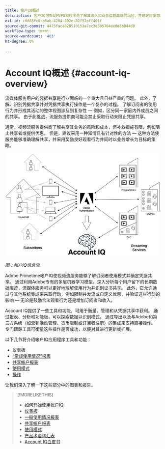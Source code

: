 ```yaml
---
title: 帐户IQ概述
description: 客户IQ可帮助MVPD和程序员了解其收入和业务运营面临的风险，并确定应采取的最有效的行动来减轻凭据欺诈的影响。
exl-id: c0d85fc8-b5ab-4284-802e-82f52eff401f
source-git-commit: 4475faca828510153a7ec3e505704ee8d8b044d0
workflow-type: tm+mt
source-wordcount: '403'
ht-degree: 0%

---
```


# Account IQ概述 {#account-iq-overview}

流媒体服务用户的凭据共享是行业面临的一个重大且日益严重的问题。 此外，了解、识别凭据共享并对凭据共享执行操作是一个复杂的过程。 了解订阅者的使用行为并形成其活动的整体视图涉及到复杂性 — 例如，区分同一家庭内外成员之间的共享。 由于此挑战，流服务提供商可能会禁止采取行动来阻止凭据共享。


<div class "preview">
通常，视频流服务提供商了解共享其业务的风险和成本，但补救措施有限，例如阻止共享者或提供优惠。 但是，建议采用一种知情且有针对性的方法 — 这种方法使服务能够准确理解共享，并采用奖励良好观看行为并同时以业务增长为目标的策略。 </span>

![帐户IQ流程图](assets/aiq-intro.png)

*图：帐户IQ信息流*

Adobe Primetime帐户IQ使视频流服务能够了解订阅者使用模式并确定凭据共享。 通过利用Adobe专有的多层机器学习模型，深入分析每个用户留下的长期数据痕迹，流媒体服务可以更好地理解使用行为并识别证书共享。 此外，它允许通过与其他系统集成来采取行动，例如限制并发流或自定义优惠，并验证这些行动的影响 — 无论是鼓励合法观看行为还是增加订阅者和收入。

Account IQ提供了一些工具和功能，可用于衡量、管理和从凭据共享中获利。 通过报表、分析和功能板，可以探索数据以识别模式。 通过导出以及与Adobe和第三方系统（如营销活动管理、货币限制或订阅者注册）的集成来支持直接操作。 专门跟踪工具可衡量这些操作是否成功，以便对其进行更新或扩展。

以下几节将介绍帐户IQ应用程序工具和功能：

* [仪表板](/help/AccountIQ/dashboard.md)
* [“常规使用情况”报表](/help/AccountIQ/general-usage-reports.md)
* [共享帐户报表](/help/AccountIQ/shared-acc-reports.md)
* [使用模式](/help/AccountIQ/usage-patterns.md)
* [操作](/help/AccountIQ/operations.md)

让我们深入了解一下这些部分中的图表和报告。

>[!MORELIKETHIS]
>
>* [如何开始使用帐户IQ](/help/AccountIQ/get-started.md)
>* [仪表板](/help/AccountIQ/dashboard.md)
>* [一般使用情况报表](/help/AccountIQ/general-usage-reports.md)
>* [共享帐户报表](/help/AccountIQ/shared-acc-reports.md)
>* [使用模式](/help/AccountIQ/usage-patterns.md)
>* [产品术语词汇表](/help/AccountIQ/product-concepts.md)
>* [Account IQ白皮书](https://www.adobe.com/content/dam/dx/us/en/products/primetime/resources/primetime-account-iq-whitepaper.pdf)


<!-- Credential sharing is rampant and prevalent among subscribers in the video streaming industry. To add to it, understanding, identifying, and acting on password sharing is a complex process. There is complexity involved in understanding the subscriber usage behavior and developing a holistic view of viewer activity—for example, distinguishing sharing among members within the same household and outside. Due to this challenge, streaming service providers have inhibitions in acting against password sharing.

Generally, video streaming service providers consider password sharing as fatal for business and act strongly against it, by blocking the sharers. However, it is advised to follow a holistic approach that enables them to understand sharing accurately and adopt strategies to reward good viewing behavior and target business growth simultaneously.

![Account IQ flow diagram](assets/aiq-intro.png)

*Figure: Account IQ information flow*

Adobe Primetime Account IQ enables video streaming services understand the subscriber usage patterns and identify password sharing by analyzing usage behavior. Moreover, it validates the impact of applying actions to encourage legitimate viewing behavior while maximizing business ROI, eventually growing subscribers and revenue.

By deeply analyzing the long, winding trail of data left behind by each subscriber using Adobe's proprietary multi-layer machine learning model, customers can understand usage behavior and identify password sharing with a greater degree of certainty, use the insights to validate the impact of applying actions to encourage legitimate viewing behavior while maximizing business growth, eventually act on password sharing using validated tactics to improve viewer experience, growing subscribers and revenue (for e.g. converting sharers to paid subscribers, managing ad loads based on sharing behavior, rewarding good behavior with better viewer experience).

Account IQ is helps you understand usage patterns and identify password sharing by leveraging the Primetime Authentication  solution that processes a huge volume of TV Everywhere transactions. A proprietary multi-layer machine learning model trained by this real-world TVE data accurately characterizes usage patterns and helps video streaming services understand usage patterns and identify password sharing at an individual account level. Based on Adobe's customer experience management solutions, Account IQ enables video streaming services to effectively use their audience data to create actionable sharing profiles as well powers integrations with other Adobe Digital Experience and 3rd party solutions—for example, Adobe Primetime Concurrency Monitoring or Adobe Analytics—to enable understanding usage patterns, identify and act upon password sharing.


<!-- The widespread availability of video content and streaming services bring with it problem of account sharing; eventually leading to the loss of revenue by content providers. Account IQ helps TV Everywhere and VOD (video on demand) providers understand the risks to their revenue and business operations, and determine the most effective actions to take to mitigate the impacts of credential fraud. It helps these media companies (MVPDs, Programmers, and VOD providers) manage and uncover the instances of password sharing with a high level of confidence, enabling them deliver better business outcomes and provide better viewing experiences for subscribers.

To help media companies better understand the password sharing within their businesses, Primetime Account IQ determines **Password Sharing Risk Index** that rates every subscriber on their likelihood of sharing account credentials for subscription passwords, from very low to very high. Based on these calculations and the resulting indices, analytics are performed and visuals are generated for better understanding and interpretation of the account sharing behavior. Account IQ is a hosted web application, which you can access using your browser.

Account IQ assigns sharing scores to different subscriber accounts, so that the content providers (media companies, programmers, MVPDs, and VOD providers) can take informed decisions about subscriber accounts and check the illicit sharing.

Passwords are the main methods for viewers to authenticate, and there is a misconception that credential sharing is allowed. This idea makes illicit password sharing a common practice; necessitating the need for media companies to educate their viewers about permissible sharing and prevent illicit sharing.-->
